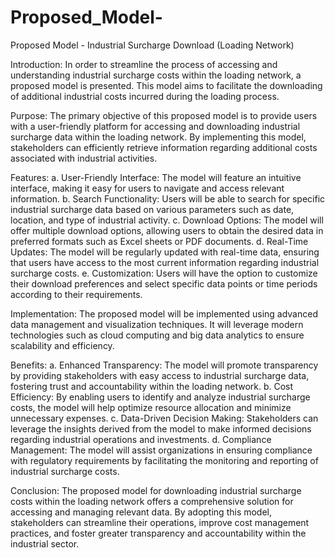 # Proposed_Model-
Proposed Model - Industrial Surcharge Download (Loading Network)



Introduction:
In order to streamline the process of accessing and understanding industrial surcharge costs within the loading network, a proposed model is presented. This model aims to facilitate the downloading of additional industrial costs incurred during the loading process.

Purpose:
The primary objective of this proposed model is to provide users with a user-friendly platform for accessing and downloading industrial surcharge data within the loading network. By implementing this model, stakeholders can efficiently retrieve information regarding additional costs associated with industrial activities.

Features:
a. User-Friendly Interface: The model will feature an intuitive interface, making it easy for users to navigate and access relevant information.
b. Search Functionality: Users will be able to search for specific industrial surcharge data based on various parameters such as date, location, and type of industrial activity.
c. Download Options: The model will offer multiple download options, allowing users to obtain the desired data in preferred formats such as Excel sheets or PDF documents.
d. Real-Time Updates: The model will be regularly updated with real-time data, ensuring that users have access to the most current information regarding industrial surcharge costs.
e. Customization: Users will have the option to customize their download preferences and select specific data points or time periods according to their requirements.

Implementation:
The proposed model will be implemented using advanced data management and visualization techniques. It will leverage modern technologies such as cloud computing and big data analytics to ensure scalability and efficiency.

Benefits:
a. Enhanced Transparency: The model will promote transparency by providing stakeholders with easy access to industrial surcharge data, fostering trust and accountability within the loading network.
b. Cost Efficiency: By enabling users to identify and analyze industrial surcharge costs, the model will help optimize resource allocation and minimize unnecessary expenses.
c. Data-Driven Decision Making: Stakeholders can leverage the insights derived from the model to make informed decisions regarding industrial operations and investments.
d. Compliance Management: The model will assist organizations in ensuring compliance with regulatory requirements by facilitating the monitoring and reporting of industrial surcharge costs.

Conclusion:
The proposed model for downloading industrial surcharge costs within the loading network offers a comprehensive solution for accessing and managing relevant data. By adopting this model, stakeholders can streamline their operations, improve cost management practices, and foster greater transparency and accountability within the industrial sector.
